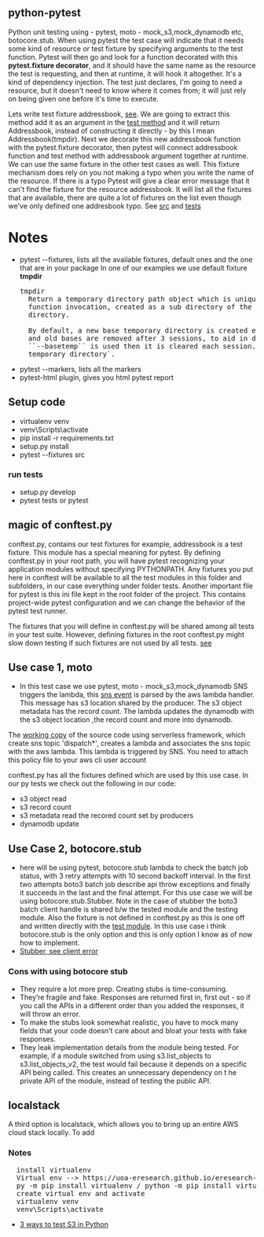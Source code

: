 python-pytest
---------------------------------------------------------------
Python unit testing using - pytest, moto - mock_s3,mock_dynamodb etc, botocore.stub. 
When using pytest the test case will indicate that it needs some kind of resource or test fixture
by specifying arguments to the test function. Pytest will then go and look for a function decorated
with this **pytest.fixture decorator**, and it should have the same name as the resource the test is
requesting, and then at runtime, it will hook it altogether. It's a kind of dependency injection. The test 
just declares, I'm going to need a resource, but it doesn't need to know where it comes from; it will just
rely on being given one before it's time to execute.

Lets write test fixture addressbook, [see](tests/conftest.py). We are going to extract this method add it as an argument in the [test method](tests/test_addressbook.py)
and it will return Addressbook, instead of constructing it directly - by this I mean  Addressbook(tmpdir). Next we decorate this new addressbook function with the pytest.fixture decorator, then pytest will connect addressbook function and test method with addressbook argument together  at runtime. We can use the same fixture in the other test cases as well. This fixture mechanism does rely on you not making a typo when you write the name of the resource. If there is a typo Pytest will give a clear error message that it can't find the fixture for the resource addressbook. It will list all the fixtures that are available, there are
quite a lot of fixtures on the list even though we've only defined one addresbook typo. See [src](/src) 
and [tests](/tests)

# Notes
- pytest --fixtures, lists all the available fixtures, default ones and the one that are in your package
  In one of our examples we use default fixture **tmpdir**
  <pre>
  tmpdir
    Return a temporary directory path object which is unique to each test
    function invocation, created as a sub directory of the base temporary
    directory.

    By default, a new base temporary directory is created each test session,
    and old bases are removed after 3 sessions, to aid in debugging. If
    ``--basetemp`` is used then it is cleared each session. See :ref:`base
    temporary directory`.
  </pre>
- pytest --markers, lists all the markers
- pytest-html plugin, gives you html pytest report

## Setup code
- virtualenv venv
- venv\Scripts\activate
- pip install -r requirements.txt  
- setup.py install
- pytest --fixtures src
### run tests
- setup.py develop
- pytest tests or pytest 


## magic of conftest.py
conftest.py, contains our test fixtures for example, addressbook is a test fixture. This module has a special
meaning for pytest. By defining conftest.py in your root path, you will have pytest recognizing your 
application modules without specifying PYTHONPATH. Any fixtures you put here in conftest will be available
to all the test modules in this folder and subfolders, in our case everything under folder tests. Another 
important file for pytest is this ini file kept in the root folder of the project. This contains project-wide
pytest configuration and we can change the behavior of the pytest test runner.
 
The fixtures that you will define in conftest.py will be shared among all tests in your test suite. However,
defining fixtures in the root conftest.py might slow down testing if such fixtures are not used by all tests.
[see](https://stackoverflow.com/questions/34466027/in-pytest-what-is-the-use-of-conftest-py-files)

## Use case 1, moto
- In this test case we use pytest, moto - mock_s3,mock_dynamodb 
SNS triggers the lambda, this [sns event](src/aws/lambda_events_data/sns_lambda.json) is parsed by the aws lambda handler.
This message has s3 location shared by the producer. The s3 object metadata has the record count. The lambda updates the dynamodb with the s3 object location
,the record count and more into  dynamodb.

The [working copy](src/aws/README.md) of the source code using serverless framework, which create sns topic 'dispatch*', creates a 
lambda and associates the sns topic with the aws lambda. This lambda is triggered by SNS. You need to attach this 
policy file to your aws cli user account

conftest.py has all the fixtures defined which are used by this use case.
In our py tests we check out the following in our code:
- s3 object read
- s3 record count
- s3 metadata read the recored count set by producers
- dynamodb update

## Use Case 2, botocore.stub
- here will be using pytest, botocore.stub
lambda to check the batch job status, with 3 retry attempts with 10 second backoff interval. In the first two attempts
boto3 batch job describe api throw exceptions and finally it succeeds in the last and the final attempt. For this use case
we will be using botocore.stub.Stubber.  Note in the case of stubber the boto3 batch client handle is shared b/w the 
tested module and the testing module. Also the fixture is not defined in conftest.py as this is one off and written directly
with the [test module](tests/test_check_batchjob_status.py). In this use case i think botocore.stub is the only option and 
this is only option I know as of now how to implement.
- [Stubber, see client error](https://botocore.amazonaws.com/v1/documentation/api/latest/reference/stubber.html)

### Cons with using botocore stub
- They require a lot more prep. Creating stubs is time-consuming. 
- They’re fragile and fake. Responses are returned first in, first out - so if you call the  APIs in a different order
  than you added the responses, it will throw an error. 
- To make the stubs look somewhat realistic, you have to mock many fields that your code doesn’t care about and bloat 
  your tests with fake responses.
- They leak implementation details from the module being tested. For example, if a module switched from using s3.list_objects to s3.list_objects_v2, 
  the test would fail because it depends on a specific API being called. This creates an unnecessary dependency on t
  he private API of the module, instead of testing the public API.

  
## localstack
A third option is localstack, which allows you to bring up an entire AWS cloud stack locally. To add 



### Notes
<pre>
  install virtualenv
  Virtual env --> https://uoa-eresearch.github.io/eresearch-cookbook/recipe/2014/11/26/python-virtual-env/
  py -m pip install virtualenv / python -m pip install virtualenv
  create virtual env and activate
  virtualenv venv
  venv\Scripts\activate
</pre>
- [3 ways to test S3 in Python](https://www.sanjaysiddhanti.com/2020/04/08/s3testing/)
